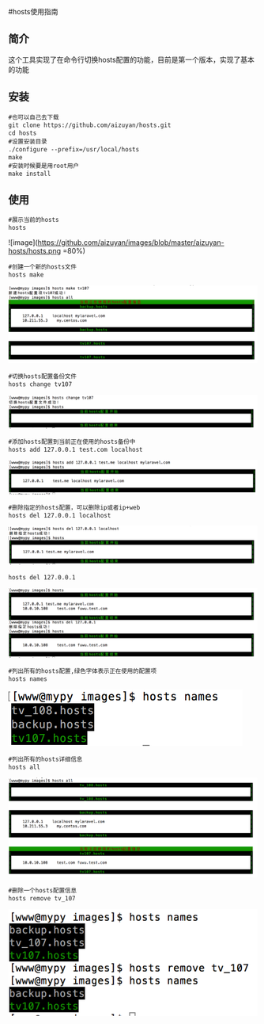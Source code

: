 #hosts使用指南

## 简介
这个工具实现了在命令行切换hosts配置的功能，目前是第一个版本，实现了基本的功能

## 安装
```shell
#也可以自己去下载
git clone https://github.com/aizuyan/hosts.git
cd hosts
#设置安装目录
./configure --prefix=/usr/local/hosts
make
#安装时候要是用root用户
make install
```

## 使用
```shell
#展示当前的hosts
hosts
```
![image](https://github.com/aizuyan/images/blob/master/aizuyan-hosts/hosts.png =80%)
```shell
#创建一个新的hosts文件
hosts make
```
![image](https://github.com/aizuyan/images/blob/master/aizuyan-hosts/hosts-make.png)

```shell
#切换hosts配置备份文件
hosts change tv107
```
![image](https://github.com/aizuyan/images/blob/master/aizuyan-hosts/hosts-change.png)

```shell
#添加hosts配置到当前正在使用的hosts备份中
hosts add 127.0.0.1 test.com localhost
```
![image](https://github.com/aizuyan/images/blob/master/aizuyan-hosts/hosts-add.png)

```shell
#删除指定的hosts配置，可以删除ip或者ip+web
hosts del 127.0.0.1 localhost
```
![image](https://github.com/aizuyan/images/blob/master/aizuyan-hosts/hosts-del.png)
```shell
hosts del 127.0.0.1
```
![image](https://github.com/aizuyan/images/blob/master/aizuyan-hosts/hosts-del-ip.png)

```shell
#列出所有的hosts配置,绿色字体表示正在使用的配置项
hosts names
```
![image](https://github.com/aizuyan/images/blob/master/aizuyan-hosts/hosts-names.png)

```shell
#列出所有的hosts详细信息
hosts all
```
![image](https://github.com/aizuyan/images/blob/master/aizuyan-hosts/hosts-all.png)

```shell
#删除一个hosts配置信息
hosts remove tv_107
```
![image](https://github.com/aizuyan/images/blob/master/aizuyan-hosts/hosts-remove.png)

